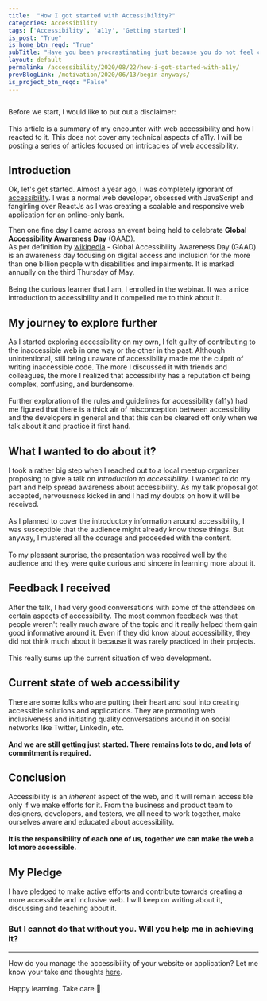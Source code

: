 ```yaml
---
title:  "How I got started with Accessibility?"
categories: Accessibility
tags: ['Accessibility', 'a11y', 'Getting started']
is_post: "True"
is_home_btn_reqd: "True"
subTitle: "Have you been procrastinating just because you do not feel confident enough? If yes, then this post is for you. I am here to tell you, to motivate you, to push you to get started anyways. Do not bother about the results, just go for it."
layout: default
permalink: /accessibility/2020/08/22/how-i-got-started-with-a11y/
prevBlogLink: /motivation/2020/06/13/begin-anyways/
is_project_btn_reqd: "False"
---
```


<img src="../../../../assets/images/a11y-blog-1.PNG" alt="" />

Before we start, I would like to put out a disclaimer:
<br /><br />
This article is a summary of my encounter with web accessibility and how I reacted to it. This does not cover any technical aspects of a11y. 
I will be posting a series of articles focused on intricacies of web accessibility.  

## Introduction
Ok, let's get started.
Almost a year ago, I was completely ignorant of [accessibility](https://www.w3.org/standards/webdesign/accessibility). I was a normal web developer, obsessed with JavaScript and fangirling over ReactJs as I was creating a scalable and responsive web application for an online-only bank. 

Then one fine day I came across an event being held to celebrate **Global Accessibility Awareness Day** (GAAD). 
<br />
As per definition by [wikipedia](https://en.wikipedia.org/wiki/Global_Accessibility_Awareness_Day) - 
Global Accessibility Awareness Day (GAAD) is an awareness day focusing on digital access and inclusion for the more than one billion people with disabilities and impairments. It is marked annually on the third Thursday of May. 
<br /><br />
Being the curious learner that I am, I enrolled in the webinar. It was a nice introduction to accessibility and it compelled me to think about it. 

## My journey to explore further
As I started exploring accessibility on my own, I felt guilty of contributing to the inaccessible web in one way or the other in the past. 
Although unintentional, still being unaware of accessibility made me the culprit of writing inaccessible code. 
The more I discussed it with friends and colleagues, the more I realized that accessibility has a reputation of being complex, confusing, and burdensome. 
<br /><br />
Further exploration of the rules and guidelines for accessibility (a11y) had me figured that there is a thick air of misconception between accessibility and the developers in general and that this can be cleared off only when we talk about it and practice it first hand.

## What I wanted to do about it?
I took a rather big step when I reached out to a local meetup organizer proposing to give a talk on *Introduction to accessibility*. I wanted to do my part and help spread awareness about accessibility. 
As my talk proposal got accepted, nervousness kicked in and I had my doubts on how it will be received. 
<br /><br />
As I planned to cover the introductory information around accessibility, I was susceptible that the audience might already know those things.
But anyway, I mustered all the courage and proceeded with the content. 
<br /><br />
To my pleasant surprise, the presentation was received well by the audience and they were quite curious and sincere in learning more about it. 

## Feedback I received
After the talk, I had very good conversations with some of the attendees on certain aspects of accessibility. 
The most common feedback was that people weren't really much aware of the topic and it really helped them gain good informative around it. 
Even if they did know about accessibility, they did not think much about it because it was rarely practiced in their projects. 
<br /><br />
This really sums up the current situation of web development. 

## Current state of web accessibility
There are some folks who are putting their heart and soul into creating accessible solutions and applications. 
They are promoting web inclusiveness and initiating quality conversations around it on social networks like Twitter, LinkedIn, etc. 
<br /><br />
**And we are still getting just started. There remains lots to do, and lots of commitment is required.** 

## Conclusion
Accessibility is an *inherent* aspect of the web, and it will remain accessible only if we make efforts for it. 
From the business and product team to designers, developers, and testers, we all need to work together, make ourselves aware and educated about accessibility. 
<br /><br />
**It is the responsibility of each one of us, together we can make the web a lot more accessible.**


## My Pledge
I have pledged to make active efforts and contribute towards creating a more accessible and inclusive web. I will keep on writing about it, discussing and teaching about it. 

### But I cannot do that without you. Will you help me in achieving it?

-------------------------------------------------

How do you manage the accessibility of your website or application? Let me know your take and thoughts [here](https://anuk79.netlify.app/contact_me/).
<br /><br />
Happy learning. Take care 🙌
<br /><br />
